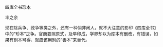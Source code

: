 四库全书珍本

丰之余

  

现在除兵争、政争等类之外，还有一种倘非闲人，就不大注意的影印《四库全书》中的“珍本”之争。官商要照原式，及早印成，学界却以为库本有删改，有错误，如果有别本可得，就应该用别的“善本”来替代。